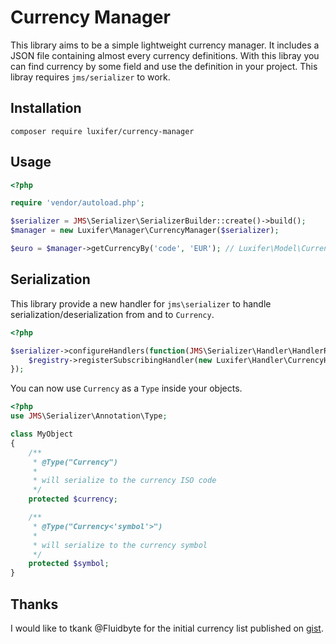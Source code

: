 # Currency Manager

This library aims to be a simple lightweight currency manager. It includes a JSON file containing almost every currency definitions. With this libray you can find currency by some field and use the definition in your project. This libray requires `jms/serializer` to work.

## Installation

```
composer require luxifer/currency-manager
```

## Usage

```php
<?php

require 'vendor/autoload.php';

$serializer = JMS\Serializer\SerializerBuilder::create()->build();
$manager = new Luxifer\Manager\CurrencyManager($serializer);

$euro = $manager->getCurrencyBy('code', 'EUR'); // Luxifer\Model\Currency
```

## Serialization

This library provide a new handler for `jms\serializer` to handle serialization/deserialization from and to `Currency`.

```php
<?php

$serializer->configureHandlers(function(JMS\Serializer\Handler\HandlerRegistry $registry) use ($manager) {
    $registry->registerSubscribingHandler(new Luxifer\Handler\CurrencyHandler($manager));
});
```

You can now use `Currency` as a `Type` inside your objects.

```php
<?php
use JMS\Serializer\Annotation\Type;

class MyObject
{
    /**
     * @Type("Currency")
     *
     * will serialize to the currency ISO code
     */
    protected $currency;

    /**
     * @Type("Currency<'symbol'>")
     *
     * will serialize to the currency symbol
     */
    protected $symbol;
}
```

## Thanks

I would like to tkank @Fluidbyte for the initial currency list published on [gist](https://gist.github.com/Fluidbyte/2973986).
